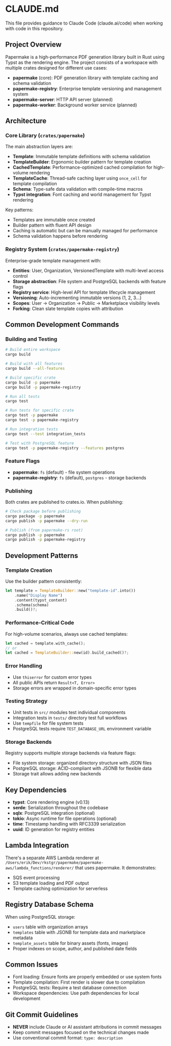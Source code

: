 # CLAUDE.md

This file provides guidance to Claude Code (claude.ai/code) when working with code in this repository.

## Project Overview

Papermake is a high-performance PDF generation library built in Rust using Typst as the rendering engine. The project consists of a workspace with multiple crates designed for different use cases:

- **papermake** (core): PDF generation library with template caching and schema validation
- **papermake-registry**: Enterprise template versioning and management system  
- **papermake-server**: HTTP API server (planned)
- **papermake-worker**: Background worker service (planned)

## Architecture

### Core Library (`crates/papermake`)
The main abstraction layers are:
- **Template**: Immutable template definitions with schema validation
- **TemplateBuilder**: Ergonomic builder pattern for template creation
- **CachedTemplate**: Performance-optimized cached compilation for high-volume rendering
- **TemplateCache**: Thread-safe caching layer using `once_cell` for template compilation
- **Schema**: Type-safe data validation with compile-time macros
- **Typst integration**: Font caching and world management for Typst rendering

Key patterns:
- Templates are immutable once created
- Builder pattern with fluent API design
- Caching is automatic but can be manually managed for performance
- Schema validation happens before rendering

### Registry System (`crates/papermake-registry`)
Enterprise-grade template management with:
- **Entities**: User, Organization, VersionedTemplate with multi-level access control
- **Storage abstraction**: File system and PostgreSQL backends with feature flags
- **Registry service**: High-level API for template lifecycle management
- **Versioning**: Auto-incrementing immutable versions (1, 2, 3...)
- **Scopes**: User → Organization → Public → Marketplace visibility levels
- **Forking**: Clean slate template copies with attribution

## Common Development Commands

### Building and Testing
```bash
# Build entire workspace
cargo build

# Build with all features
cargo build --all-features

# Build specific crate
cargo build -p papermake
cargo build -p papermake-registry

# Run all tests
cargo test

# Run tests for specific crate
cargo test -p papermake
cargo test -p papermake-registry

# Run integration tests
cargo test --test integration_tests

# Test with PostgreSQL feature
cargo test -p papermake-registry --features postgres
```

### Feature Flags
- **papermake**: `fs` (default) - file system operations
- **papermake-registry**: `fs` (default), `postgres` - storage backends

### Publishing
Both crates are published to crates.io. When publishing:
```bash
# Check package before publishing
cargo package -p papermake
cargo publish -p papermake --dry-run

# Publish (from papermake-rs root)
cargo publish -p papermake
cargo publish -p papermake-registry
```

## Development Patterns

### Template Creation
Use the builder pattern consistently:
```rust
let template = TemplateBuilder::new("template-id".into())
    .name("Display Name")
    .content(typst_content)
    .schema(schema)
    .build()?;
```

### Performance-Critical Code
For high-volume scenarios, always use cached templates:
```rust
let cached = template.with_cache();
// or
let cached = TemplateBuilder::new(id).build_cached()?;
```

### Error Handling
- Use `thiserror` for custom error types
- All public APIs return `Result<T, Error>`
- Storage errors are wrapped in domain-specific error types

### Testing Strategy
- Unit tests in `src/` modules test individual components
- Integration tests in `tests/` directory test full workflows
- Use `tempfile` for file system tests
- PostgreSQL tests require `TEST_DATABASE_URL` environment variable

### Storage Backends
Registry supports multiple storage backends via feature flags:
- File system storage: organized directory structure with JSON files
- PostgreSQL storage: ACID-compliant with JSONB for flexible data
- Storage trait allows adding new backends

## Key Dependencies

- **typst**: Core rendering engine (v0.13)
- **serde**: Serialization throughout the codebase
- **sqlx**: PostgreSQL integration (optional)
- **tokio**: Async runtime for file operations (optional)
- **time**: Timestamp handling with RFC3339 serialization
- **uuid**: ID generation for registry entities

## Lambda Integration

There's a separate AWS Lambda renderer at `/Users/erik/Dev/rkstgr/papermake/papermake-aws/lambda_functions/renderer/` that uses papermake. It demonstrates:
- SQS event processing
- S3 template loading and PDF output
- Template caching optimization for serverless

## Registry Database Schema

When using PostgreSQL storage:
- `users` table with organization arrays
- `templates` table with JSONB for template data and marketplace metadata
- `template_assets` table for binary assets (fonts, images)
- Proper indexes on scope, author, and published date fields

## Common Issues

- Font loading: Ensure fonts are properly embedded or use system fonts
- Template compilation: First render is slower due to compilation
- PostgreSQL tests: Require a test database connection
- Workspace dependencies: Use path dependencies for local development

## Git Commit Guidelines

- **NEVER** include Claude or AI assistant attributions in commit messages
- Keep commit messages focused on the technical changes made
- Use conventional commit format: `type: description`